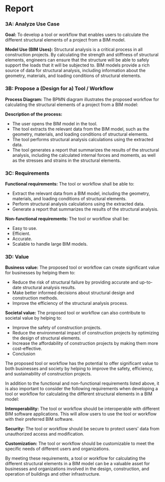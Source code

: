 # Report
### 3A: Analyze Use Case

**Goal:** To develop a tool or workflow that enables users to calculate the different structural elements of a project from a BIM model.

**Model Use (BIM Uses):** Structural analysis is a critical process in all construction projects. By calculating the strength and stiffness of structural elements, engineers can ensure that the structure will be able to safely support the loads that it will be subjected to. BIM models provide a rich source of data for structural analysis, including information about the geometry, materials, and loading conditions of structural elements.

### 3B: Propose a (Design for a) Tool / Workflow

**Process Diagram:** The BPMN diagram illustrates the proposed workflow for calculating the structural elements of a project from a BIM model:



**Description of the process:**

- The user opens the BIM model in the tool.
- The tool extracts the relevant data from the BIM model, such as the geometry, materials, and loading conditions of structural elements.
- The tool performs structural analysis calculations using the extracted data.
- The tool generates a report that summarizes the results of the structural analysis, including the calculated internal forces and moments, as well as the stresses and 
  strains in the structural elements.

### 3C: Requirements

**Functional requirements:** The tool or workflow shall be able to:

- Extract the relevant data from a BIM model, including the geometry, materials, and loading conditions of structural elements.
- Perform structural analysis calculations using the extracted data.
- Generate a report that summarizes the results of the structural analysis.

**Non-functional requirements:** The tool or workflow shall be:

- Easy to use.
- Efficient.
- Accurate.
- Scalable to handle large BIM models.

### 3D: Value

**Business value:** The proposed tool or workflow can create significant value for businesses by helping them to:

- Reduce the risk of structural failure by providing accurate and up-to-date structural analysis results.
- Make better informed decisions about structural design and construction methods.
- Improve the efficiency of the structural analysis process.

**Societal value:** The proposed tool or workflow can also contribute to societal value by helping to:

- Improve the safety of construction projects.
- Reduce the environmental impact of construction projects by optimizing the design of structural elements.
- Increase the affordability of construction projects by making them more cost-effective.
- Conclusion

The proposed tool or workflow has the potential to offer significant value to both businesses and society by helping to improve the safety, efficiency, and sustainability of construction projects.

In addition to the functional and non-functional requirements listed above, it is also important to consider the following requirements when developing a tool or workflow for calculating the different structural elements in a BIM model:

**Interoperability:** The tool or workflow should be interoperable with different BIM software applications. This will allow users to use the tool or workflow with their preferred BIM software.

**Security:** The tool or workflow should be secure to protect users' data from unauthorized access and modification.

**Customization:** The tool or workflow should be customizable to meet the specific needs of different users and organizations.

By meeting these requirements, a tool or workflow for calculating the different structural elements in a BIM model can be a valuable asset for businesses and organizations involved in the design, construction, and operation of buildings and other infrastructure.
